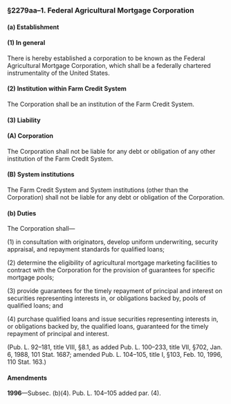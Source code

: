 ### §2279aa–1. Federal Agricultural Mortgage Corporation ###

#### (a) Establishment ####

#### (1) In general ####

There is hereby established a corporation to be known as the Federal Agricultural Mortgage Corporation, which shall be a federally chartered instrumentality of the United States.

#### (2) Institution within Farm Credit System ####

The Corporation shall be an institution of the Farm Credit System.

#### (3) Liability ####

#### (A) Corporation ####

The Corporation shall not be liable for any debt or obligation of any other institution of the Farm Credit System.

#### (B) System institutions ####

The Farm Credit System and System institutions (other than the Corporation) shall not be liable for any debt or obligation of the Corporation.

#### (b) Duties ####

The Corporation shall—

(1) in consultation with originators, develop uniform underwriting, security appraisal, and repayment standards for qualified loans;

(2) determine the eligibility of agricultural mortgage marketing facilities to contract with the Corporation for the provision of guarantees for specific mortgage pools;

(3) provide guarantees for the timely repayment of principal and interest on securities representing interests in, or obligations backed by, pools of qualified loans; and

(4) purchase qualified loans and issue securities representing interests in, or obligations backed by, the qualified loans, guaranteed for the timely repayment of principal and interest.

(Pub. L. 92–181, title VIII, §8.1, as added Pub. L. 100–233, title VII, §702, Jan. 6, 1988, 101 Stat. 1687; amended Pub. L. 104–105, title I, §103, Feb. 10, 1996, 110 Stat. 163.)

#### Amendments ####

**1996**—Subsec. (b)(4). Pub. L. 104–105 added par. (4).
